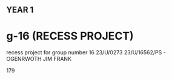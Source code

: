 ## YEAR 1

# g-16 (RECESS PROJECT)
recess project for group number 16
23/U/0273
23/U/16562/PS - OGENRWOTH JIM FRANK




179